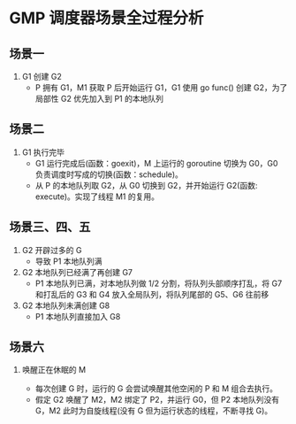 # GMP 调度器场景全过程分析

## 场景一

1. G1 创建 G2
    - P 拥有 G1，M1 获取 P 后开始运行 G1，G1 使用 go func() 创建 G2，为了局部性 G2 优先加入到 P1 的本地队列

## 场景二

1. G1 执行完毕
    - G1 运行完成后(函数：goexit)，M 上运行的 goroutine 切换为 G0，G0 负责调度时写成的切换(函数：schedule)。
    - 从 P 的本地队列取 G2，从 G0 切换到 G2，并开始运行 G2(函数: execute)。实现了线程 M1 的复用。

## 场景三、四、五

1. G2 开辟过多的 G
    - 导致 P1 本地队列满
2. G2 本地队列已经满了再创建 G7
    - P1 本地队列已满，对本地队列做 1/2 分割，将队列头部顺序打乱，将 G7 和打乱后的 G3 和 G4 放入全局队列，将队列尾部的 G5、G6 往前移
3. G2 本地队列未满创建 G8
    - P1 本地队列直接加入 G8

## 场景六

1. 唤醒正在休眠的 M

    - 每次创建 G 时，运行的 G 会尝试唤醒其他空闲的 P 和 M 组合去执行。
    - 假定 G2 唤醒了 M2，M2 绑定了 P2，并运行 G0，但 P2 本地队列没有 G，M2 此时为自旋线程(没有 G 但为运行状态的线程，不断寻找 G)。

